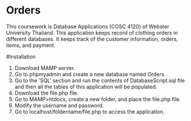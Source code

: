 # Orders
This coursework is Database Applications (COSC 4120) of Webster University Thailand. 
This application keeps record of clothing orders in different databases. 
It keeps track of the customer information, orders, items, and payment. 

#Installation
1. Download MAMP server. 
2. Go to phpmyadmin and create a new database named Orders. 
3. Go to the 'SQL' section and run the contents of DatabaseScript.sql file and then all the tables of this application will be populated.
4. Download the file.php file. 
5. Go to MAMP>htdocs, create a new folder, and place the file.php file. 
6. Modify the username and password. 
7. Go to localhost/foldername/file.php to access the application. 
